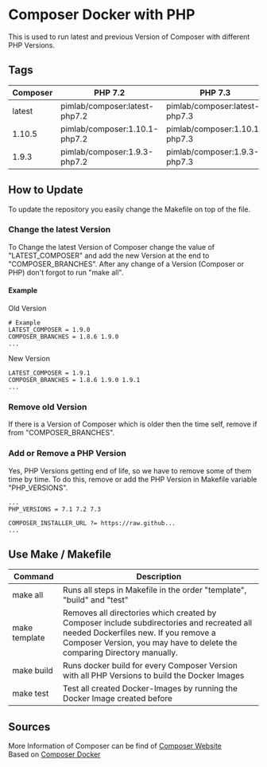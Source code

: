 # Composer Docker with PHP

This is used to run latest and previous Version of Composer with different PHP Versions.

## Tags

| Composer | PHP 7.2 | PHP 7.3 | PHP 7.4 |
|----------|------------------------|------------------------|------------------------|
| latest | pimlab/composer:latest-php7.2 | pimlab/composer:latest-php7.3 | pimlab/composer:latest-php7.4 |
| 1.10.5 | pimlab/composer:1.10.1-php7.2 | pimlab/composer:1.10.1-php7.3 | pimlab/composer:1.10.1-php7.4 |
| 1.9.3 | pimlab/composer:1.9.3-php7.2 | pimlab/composer:1.9.3-php7.3 | pimlab/composer:1.9.3-php7.4 |

## How to Update

To update the repository you easily change the Makefile on top of the file.

### Change the latest Version

To Change the latest Version of Composer change the value of "LATEST_COMPOSER" and add the new Version
at the end to "COMPOSER_BRANCHES". After any change of a Version (Composer or PHP) don't forgot to
run "make all".

#### Example

Old Version
```
# Example
LATEST_COMPOSER = 1.9.0
COMPOSER_BRANCHES = 1.8.6 1.9.0
...
```
New Version
```
LATEST_COMPOSER = 1.9.1
COMPOSER_BRANCHES = 1.8.6 1.9.0 1.9.1
...
```

### Remove old Version

If there is a Version of Composer which is older then the time self, remove if from "COMPOSER_BRANCHES".

### Add or Remove a PHP Version

Yes, PHP Versions getting end of life, so we have to remove some of them time by time. To do this, remove or add the PHP Version
in Makefile variable "PHP_VERSIONS". 

```
...
PHP_VERSIONS = 7.1 7.2 7.3

COMPOSER_INSTALLER_URL ?= https://raw.github...
...
```

## Use Make / Makefile

| Command | Description |
|---------------|----------------------------------------------------------------------------------------------------------------------------------------------------------------------------------------------------------------|
| make all | Runs all steps in Makefile in the order "template", "build" and "test" |
| make template | Removes all directories which created by Composer include subdirectories and recreated all needed Dockerfiles new. If you remove a Composer Version, you may have to delete the comparing Directory manually.  |
| make build | Runs docker build for every Composer Version with all PHP Versions to build the Docker Images |
| make test | Test all created Docker-Images by running the Docker Image created before |

## Sources

More Information of Composer can be find of [Composer Website](https://getcomposer.org)  
Based on [Composer Docker](https://github.com/composer/docker)
